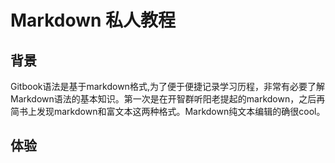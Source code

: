 # Markdown 私人教程

## 背景
Gitbook语法是基于markdown格式,为了便于便捷记录学习历程，非常有必要了解Markdown语法的基本知识。第一次是在开智群听阳老提起的markdown，之后再简书上发现markdown和富文本这两种格式。Markdown纯文本编辑的确很cool。

## 体验

